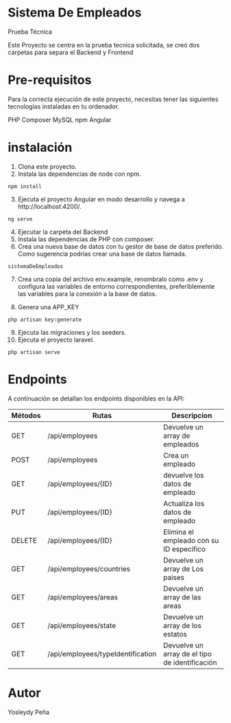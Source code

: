 # Sistema De Empleados
Prueba Técnica
 

 Este Proyecto se centra en la prueba tecnica solicitada, se creó dos carpetas para separa el Backend y Frontend

# Pre-requisitos

Para la correcta ejecución de este proyecto, necesitas tener las siguientes tecnologías instaladas en tu ordenador.

PHP
Composer
MySQL
npm
Angular

# instalación

1. Clona este proyecto.
2. Instala las dependencias de node con npm.

```
npm install

```

3. Ejecuta el proyecto Angular en modo desarrollo y navega a http://localhost:4200/.

```
ng serve

```

4. Ejecutar la carpeta del Backend
5. Instala las dependencias de PHP con composer.
6. Crea una nueva base de datos con tu gestor de base de datos preferido. Como sugerencia podrías crear una base de datos llamada.

```
sistemaDeEmpleados
```
7. Crea una copia del archivo env.example, renombralo como .env y configura las variables de entorno correspondientes, preferiblemente las variables para la conexión a la base de datos.

8. Genera una APP_KEY

```
php artisan key:generate
```

9. Ejecuta las migraciones y los seeders.
10. Ejecuta el proyecto laravel.

```
php artisan serve
```
# Endpoints

A continuación se detallan los endpoints disponibles en la API:


|    Métodos    |               Rutas              |                Descripcion                   |
| ------------- |----------------------------------| ---------------------------------------------|
|      GET      | /api/employees                   | Devuelve un array de empleados               |
|      POST     | /api/employees                   |     Crea un empleado                         |
|      GET      | /api/employees/{ID}              | devuelve los datos de empleado               |
|      PUT      | /api/employees/{ID}              | Actualiza los datos de empleado              |
|    DELETE     | /api/employees/{ID}              | Elimina el empleado con su ID especifico     |
|      GET      | /api/employees/countries         | Devuelve un array de Los paises              |
|      GET      | /api/employees/areas             | Devuelve un array de las areas               |
|      GET      | /api/employees/state             | Devuelve un array de los estatos             |
|      GET      |/api/employees/typeIdentification | Devuelve un array de el tipo de identificación|


# Autor

Yosleydy Peña

